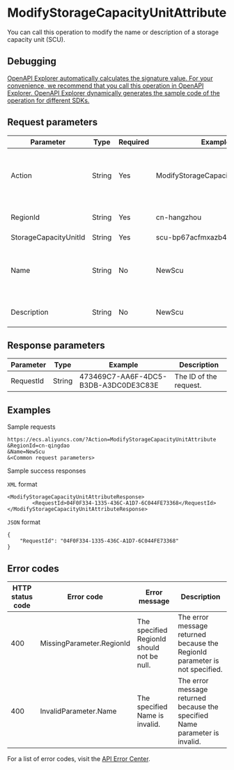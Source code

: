 # ModifyStorageCapacityUnitAttribute

You can call this operation to modify the name or description of a storage capacity unit \(SCU\).

## Debugging

[OpenAPI Explorer automatically calculates the signature value. For your convenience, we recommend that you call this operation in OpenAPI Explorer. OpenAPI Explorer dynamically generates the sample code of the operation for different SDKs.](https://api.aliyun.com/#product=Ecs&api=ModifyStorageCapacityUnitAttribute&type=RPC&version=2014-05-26)

## Request parameters

|Parameter|Type|Required|Example|Description|
|---------|----|--------|-------|-----------|
|Action|String|Yes|ModifyStorageCapacityUnitAttribute|The operation that you want to perform. If you use a custom HTTP or HTTPS URL to make an API request, you must specify the Action parameter. Set the value to ModifyStorageCapacityUnitAttribute. |
|RegionId|String|Yes|cn-hangzhou|The region ID of the SCU. You can call the [DescribeRegions](~~25609~~) operation to query the most recent region list. |
|StorageCapacityUnitId|String|Yes|scu-bp67acfmxazb4p\*\*\*\*|The ID of the SCU. |
|Name|String|No|NewScu|The name of the SCU. It must be 2 to 128 characters in length and can contain letters, digits, colons \(:\), underscores \(\_\), and hyphens \(-\). It must start with a letter but cannot start with http:// or https://. |
|Description|String|No|NewScu|The description of the SCU. It must be 2 to 256 characters in length and cannot start with http:// or https://. |

## Response parameters

|Parameter|Type|Example|Description|
|---------|----|-------|-----------|
|RequestId|String|473469C7-AA6F-4DC5-B3DB-A3DC0DE3C83E|The ID of the request. |

## Examples

Sample requests

```
https://ecs.aliyuncs.com/?Action=ModifyStorageCapacityUnitAttribute
&RegionId=cn-qingdao
&Name=NewScu
&<Common request parameters>
```

Sample success responses

`XML` format

```
<ModifyStorageCapacityUnitAttributeResponse>
        <RequestId>04F0F334-1335-436C-A1D7-6C044FE73368</RequestId>
</ModifyStorageCapacityUnitAttributeResponse>
```

`JSON` format

```
{
    "RequestId": "04F0F334-1335-436C-A1D7-6C044FE73368"
}
```

## Error codes

|HTTP status code|Error code|Error message|Description|
|----------------|----------|-------------|-----------|
|400|MissingParameter.RegionId|The specified RegionId should not be null.|The error message returned because the RegionId parameter is not specified.|
|400|InvalidParameter.Name|The specified Name is invalid.|The error message returned because the specified Name parameter is invalid.|

For a list of error codes, visit the [API Error Center](https://error-center.alibabacloud.com/status/product/Ecs).

